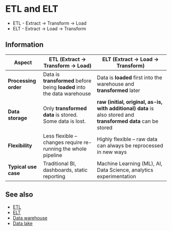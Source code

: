 # ETL and ELT

* ETL - Extract → Transform → Load
* ELT - Extract → Load → Transform

## Information

| Aspect               | **ETL (Extract → Transform → Load)**                                    | **ELT (Extract → Load → Transform)**                                                                           |
|----------------------|-------------------------------------------------------------------------|----------------------------------------------------------------------------------------------------------------|
| **Processing order** | Data is **transformed** before being **loaded** into the data warehouse | Data is **loaded** first into the warehouse and **transformed** later                                          |
| **Data storage**     | Only **transformed data** is stored. Some data is lost.                 | **raw (initial, original, as-is, with additional) data** is also stored and **transformed data** can be stored |
| **Flexibility**      | Less flexible – changes require re-running the whole pipeline           | Highly flexible – raw data can always be reprocessed in new ways                                               |
| **Typical use case** | Traditional BI, dashboards, static reporting                            | Machine Learning (ML), AI, Data Science, analytics experimentation                                             |

## See also

* [ETL](https://en.wikipedia.org/wiki/Extract,_transform,_load)
* [ELT](https://en.wikipedia.org/wiki/Extract,_load,_transform)
* [Data warehouse](https://en.wikipedia.org/wiki/Data_warehouse)
* [Data lake](https://en.wikipedia.org/wiki/Data_lake)




